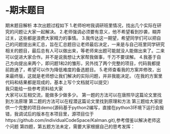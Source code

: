 # -期末题目  
期末题目解析
本次出题过程如下
1.老师吩咐我调研班里情况，找出几个实际在研究的问题让大家一起解决。
2.老师强调必须要有意义，他不希望看到抄袭，糊弄过关，这些都是浪费大家精力的事情。
3.我传达这一期望，希望同学们可以把自己的问题提出来汇总，旨在汇总题目让老师最后决定，一来是与自己班里同学研究相关的题目，最后总有人可以做出来，等老师来出题可能就没人能做出来了。二来可以促进大家合作。并不是说我想让大家帮我做事，千万不要误解。
4.我基于自己方向提出来两个，即问题1和2的雏形，另外找了两个完整的项目，代码我都提前跑通了，希望可以作为降低难度的备选题目。
5.老师查看我的方案并修改，出来最终版，这就是老师想让我们解决的实际问题，并非我能决定。（在我的方案里代码和结果都是现成的，基本上写个文档就可以提交）  
我只能给一些参考资料给大家  
大家可以互相交流，能做多少做多少。
第一题的方法可以在唐照华这篇论文里找到方法原理
第二题的方法可以在程潜这篇论文里找到原理和方法
第三题给大家提供一个完整的项目demo(源码基于python2编写，直接在python3环境下运行会报错，我调试后的版本在本项目里，源项目位于https://github.com/individualCodeSpace/Kalman.git),参考借鉴以解决老师这个问题
第四题，第五题方法未定，需要大家根据自己的思考发挥：


